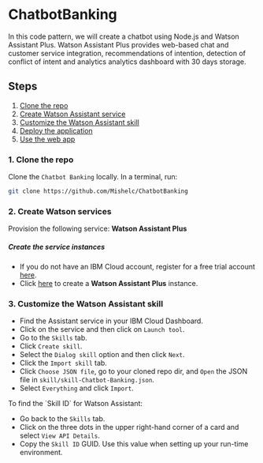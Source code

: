 # ChatbotBanking
In this code pattern, we will create a chatbot using Node.js and Watson Assistant Plus.
Watson Assistant Plus provides web-based chat and customer service integration, recommendations of intention, detection of conflict of intent and analytics analytics dashboard with 30 days storage.
## Steps

1. [Clone the repo](#1-clone-the-repo)
1. [Create Watson Assistant service](#2-create-watson-services)
1. [Customize the Watson Assistant skill](#3-customize-the-watson-assistant-skill)
1. [Deploy the application](#5-deploy-the-application)
1. [Use the web app](#6-use-the-web-app)

### 1. Clone the repo

Clone the `Chatbot Banking` locally. In a terminal, run:

```bash
git clone https://github.com/Mishelc/ChatbotBanking
```

### 2. Create Watson services

Provision the following service:
<b>Watson Assistant Plus</b>
<p>
<h5>Create the service instances</h5>
  <ul>
    <li>If you do not have an IBM Cloud account, register for a free trial account <a href="https://cloud.ibm.com/login">here</a>.</li>
    <li>Click <a href="https://cloud.ibm.com/catalog/services/watson-assistant">here</a> to create a <b>Watson Assistant Plus</b> instance.</li>
  </ul>


### 3. Customize the Watson Assistant skill

<p>

* Find the Assistant service in your IBM Cloud Dashboard.
* Click on the service and then click on `Launch tool`.
* Go to the `Skills` tab.
* Click `Create skill`.
* Select the `Dialog skill` option and then click `Next`.
* Click the `Import skill` tab.
* Click `Choose JSON file`, go to your cloned repo dir, and `Open` the JSON file in `skill/skill-Chatbot-Banking.json`.
* Select `Everything` and click `Import`.

</p>
To find the `Skill ID` for Watson Assistant:

* Go back to the `Skills` tab.
* Click on the three dots in the upper right-hand corner of a card and select `View API Details`.
* Copy the `Skill ID` GUID. Use this value when setting up your run-time environment.
